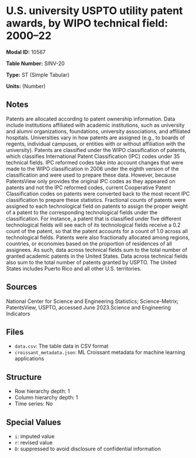 # U.S. university USPTO utility patent awards, by WIPO technical field: 2000–22

**Modal ID:** 10567

**Table Number:** SINV-20

**Type:** ST (Simple Tabular)

**Units:** (Number)

## Notes

Patents are allocated according to patent ownership information. Data include institutions affiliated with academic institutions, such as university and alumni organizations, foundations, university associations, and affiliated hospitals. Universities vary in how patents are assigned (e.g., to boards of regents, individual campuses, or entities with or without affiliation with the university). Patents are classified under the WIPO classification of patents, which classifies International Patent Classification (IPC) codes under 35 technical fields. IPC reformed codes take into account changes that were made to the WIPO classification in 2006 under the eighth version of the classification and were used to prepare these data. However, because PatentsView only provides the original IPC codes as they appeared on patents and not the IPC reformed codes, current Cooperative Patent Classification codes on patents were converted back to the most recent IPC classification to prepare these statistics. Fractional counts of patents were assigned to each technological field on patents to assign the proper weight of a patent to the corresponding technological fields under the classification. For instance, a patent that is classified under five different technological fields will see each of its technological fields receive a 0.2 count of the patent, so that the patent accounts for a count of 1.0 across all technological fields. Patents were also fractionally allocated among regions, countries, or economies based on the proportion of residences of all assignees. As such, data across technical fields sum to the total number of granted academic patents in the United States. Data across technical fields also sum to the total number of patents granted by USPTO. The United States includes Puerto Rico and all other U.S. territories.

## Sources

National Center for Science and Engineering Statistics; Science-Metrix; PatentsView, USPTO, accessed June 2023.Science and Engineering Indicators

## Files

- `data.csv`: The table data in CSV format
- `croissant_metadata.json`: ML Croissant metadata for machine learning applications

## Structure

- Row hierarchy depth: 1
- Column hierarchy depth: 1
- Time series: No

## Special Values

- `i`: imputed value
- `r`: revised value
- `D`: suppressed to avoid disclosure of confidential information
